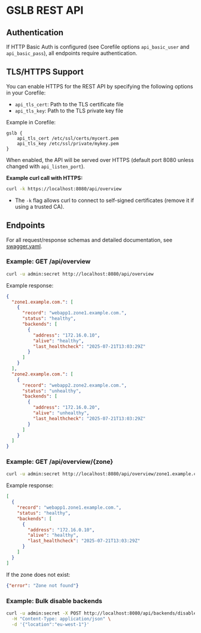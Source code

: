 # GSLB REST API

## Authentication

If HTTP Basic Auth is configured (see Corefile options `api_basic_user` and `api_basic_pass`), all endpoints require authentication.

## TLS/HTTPS Support

You can enable HTTPS for the REST API by specifying the following options in your Corefile:

- `api_tls_cert`: Path to the TLS certificate file
- `api_tls_key`: Path to the TLS private key file

Example in Corefile:
```
gslb {
    api_tls_cert /etc/ssl/certs/mycert.pem
    api_tls_key /etc/ssl/private/mykey.pem
}
```

When enabled, the API will be served over HTTPS (default port 8080 unless changed with `api_listen_port`).

**Example curl call with HTTPS:**
```bash
curl -k https://localhost:8080/api/overview
```
- The `-k` flag allows curl to connect to self-signed certificates (remove it if using a trusted CA).

## Endpoints

For all request/response schemas and detailed documentation, see [swagger.yaml](https://raw.githubusercontent.com/dmachard/coredns-gslb/refs/heads/main/docs/swagger.yaml).

### Example: GET /api/overview
```bash
curl -u admin:secret http://localhost:8080/api/overview
```

Example response:
```json
{
  "zone1.example.com.": [
    {
      "record": "webapp1.zone1.example.com.",
      "status": "healthy",
      "backends": [
        {
          "address": "172.16.0.10",
          "alive": "healthy",
          "last_healthcheck": "2025-07-21T13:03:29Z"
        }
      ]
    }
  ],
  "zone2.example.com.": [
    {
      "record": "webapp2.zone2.example.com.",
      "status": "unhealthy",
      "backends": [
        {
          "address": "172.16.0.20",
          "alive": "unhealthy",
          "last_healthcheck": "2025-07-21T13:03:29Z"
        }
      ]
    }
  ]
}
```

### Example: GET /api/overview/{zone}
```bash
curl -u admin:secret http://localhost:8080/api/overview/zone1.example.com.
```

Example response:
```json
[
  {
    "record": "webapp1.zone1.example.com.",
    "status": "healthy",
    "backends": [
      {
        "address": "172.16.0.10",
        "alive": "healthy",
        "last_healthcheck": "2025-07-21T13:03:29Z"
      }
    ]
  }
]
```

If the zone does not exist:
```json
{"error": "Zone not found"}
```

### Example: Bulk disable backends
```bash
curl -u admin:secret -X POST http://localhost:8080/api/backends/disable \
  -H "Content-Type: application/json" \
  -d '{"location":"eu-west-1"}'
```
